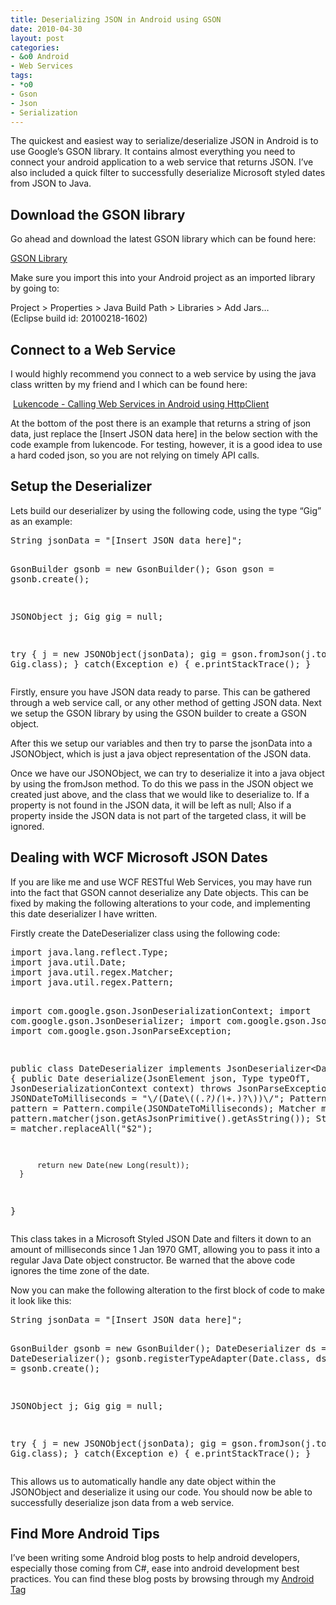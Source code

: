 ```yaml
---
title: Deserializing JSON in Android using GSON
date: 2010-04-30
layout: post
categories:
- &o0 Android
- Web Services
tags:
- *o0
- Gson
- Json
- Serialization
---
```


<p>The quickest and easiest way to serialize/deserialize JSON in Android is to use Google’s GSON library. It contains almost everything you need to connect your android application to a web service that returns JSON. I’ve also included a quick filter to successfully deserialize Microsoft styled dates from JSON to Java.</p> <h2>Download the GSON library</h2> <p>Go ahead and download the latest GSON library which can be found here:</p> <p><a title="GSON Library" href="http://code.google.com/p/google-gson/">GSON Library</a></p> <p>Make sure you import this into your Android project as an imported library by going to:</p> <p>Project &gt; Properties &gt; Java Build Path &gt; Libraries &gt; Add Jars…    <br /> (Eclipse build id: 20100218-1602)</p> <h2>Connect to a Web Service</h2> <p>I would highly recommend you connect to a web service by using the java class written by my friend and I which can be found here:</p> <p>&#160;<a title="Lukencode - Calling Web Services in Android using HttpClient" href="http://lukencode.com/2010/04/27/calling-web-services-in-android-using-httpclient/">Lukencode - Calling Web Services in Android using HttpClient</a></p> <p>At the bottom of the post there is an example that returns a string of json data, just replace the [Insert JSON data here] in the below section with the code example from lukencode. For testing, however, it is a good idea to use a hard coded json, so you are not relying on timely API calls.</p> <h2>Setup the Deserializer</h2> <p>Lets build our deserializer by using the following code, using the type “Gig” as an example:</p> <pre class="brush: java;">String jsonData = &quot;[Insert JSON data here]&quot;;

GsonBuilder gsonb = new GsonBuilder();
Gson gson = gsonb.create();

JSONObject j;
Gig gig = null;

try
{
    j = new JSONObject(jsonData);
    gig = gson.fromJson(j.toString(), Gig.class);
}
catch(Exception e)
{
    e.printStackTrace();
}</pre>
<p>Firstly, ensure you have JSON data ready to parse. This can be gathered through a web service call, or any other method of getting JSON data. Next we setup the GSON library by using the GSON builder to create a GSON object.</p>
<p>After this we setup our variables and then try to parse the jsonData into a JSONObject, which is just a java object representation of the JSON data.</p>
<p>Once we have our JSONObject, we can try to deserialize it into a java object by using the fromJson method. To do this we pass in the JSON object we created just above, and the class that we would like to deserialize to. If a property is not found in the JSON data, it will be left as null; Also if a property inside the JSON data is not part of the targeted class, it will be ignored.</p>
<h2>Dealing with WCF Microsoft JSON Dates</h2>
<p>If you are like me and use WCF RESTful Web Services, you may have run into the fact that GSON cannot deserialize any Date objects. This can be fixed by making the following alterations to your code, and implementing this date deserializer I have written.</p>
<p>Firstly create the DateDeserializer class using the following code:</p>
<pre class="brush: java;">import java.lang.reflect.Type;
import java.util.Date;
import java.util.regex.Matcher;
import java.util.regex.Pattern;

import com.google.gson.JsonDeserializationContext;
import com.google.gson.JsonDeserializer;
import com.google.gson.JsonElement;
import com.google.gson.JsonParseException;

public class DateDeserializer implements JsonDeserializer&lt;Date&gt; {
      public Date deserialize(JsonElement json, Type typeOfT, JsonDeserializationContext context)
          throws JsonParseException {
          String JSONDateToMilliseconds = &quot;\\/(Date\\((.*?)(\\+.*)?\\))\\/&quot;;
          Pattern pattern = Pattern.compile(JSONDateToMilliseconds);
          Matcher matcher = pattern.matcher(json.getAsJsonPrimitive().getAsString());
          String result = matcher.replaceAll(&quot;$2&quot;);

          return new Date(new Long(result));
      }
}</pre>
<p>This class takes in a Microsoft Styled JSON Date and filters it down to an amount of milliseconds since 1 Jan 1970 GMT, allowing you to pass it into a regular Java Date object constructor. Be warned that the above code ignores the time zone of the date.</p>
<p>Now you can make the following alteration to the first block of code to make it look like this:</p>
<pre class="brush: java;">String jsonData = &quot;[Insert JSON data here]&quot;;

GsonBuilder gsonb = new GsonBuilder();
DateDeserializer ds = new DateDeserializer();
gsonb.registerTypeAdapter(Date.class, ds);
Gson gson = gsonb.create();

JSONObject j;
Gig gig = null;

try
{
    j = new JSONObject(jsonData);
    gig = gson.fromJson(j.toString(), Gig.class);
}
catch(Exception e)
{
    e.printStackTrace();
}</pre>
<p>This allows us to automatically handle any date object within the JSONObject and deserialize it using our code. You should now be able to successfully deserialize json data from a web service.</p>
<h2>Find More Android Tips</h2>
<p>I’ve been writing some Android blog posts to help android developers, especially those coming from C#, ease into android development best practices. You can find these blog posts by browsing through my <a title="Android Tag" href="http://benjii.me/tag/android/">Android Tag</a></p>